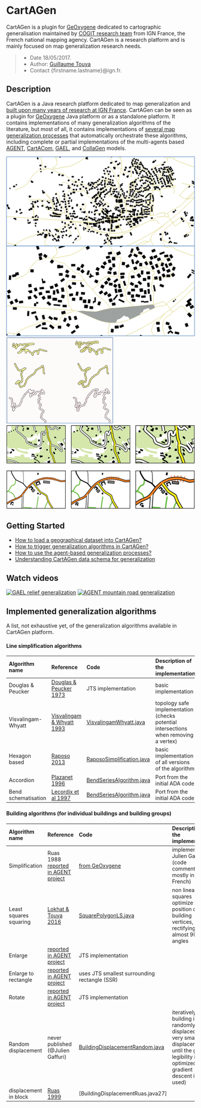 # CartAGen
CartAGen is a plugin for [GeOxygene][2] dedicated to cartographic generalisation maintained by [COGIT research team][1] from IGN France, the French national mapping agency. CartAGen is a research platform and is mainly focused on map generalization research needs.

> - Date 18/05/2017.
> - Author: [Guillaume Touya][1]
> - Contact {firstname.lastname}@ign.fr.



Description
-------------

CartAGen is a Java research platform dedicated to map generalization and [built upon many years of research at IGN France][6]. CartAGen can be seen as a plugin for [GeOxygene][2] Java platform or as a standalone platform.
It contains implementations of many generalization algorithms of the literature, but most of all, it contains implementations of [several map generalization processes][7] that automatically orchestrate these algorithms, including complete or partial implementations of the multi-agents based [AGENT][9], [CartACom][10], [GAEL][11], and [CollaGen][12] models.

![AGENT generalization of a small town to 1:50k](docs/assets/images/AGENT_results.png)
![AGENT mountain road generalization](docs/assets/images/agent_roads.png)
![CartACom generalization to ](docs/assets/images/cartacom_results.png)

Getting Started
-------------

- [How to load a geographical dataset into CartAGen?][3]
- [How to trigger generalization algorithms in CartAGen?][4]
- [How to use the agent-based generalization processes?][5]
- [Understanding CartAGen data schema for generalization][8]


Watch videos
-------------

[![GAEL relief generalization](https://img.youtube.com/vi/b3wlWVkD74Y/0.jpg)](https://www.youtube.com/watch?v=b3wlWVkD74Y)
[![AGENT mountain road generalization](https://img.youtube.com/vi/Ns42t_hwAXw/0.jpg)](https://www.youtube.com/watch?v=Ns42t_hwAXw)

Implemented generalization algorithms
-------------

A list, not exhaustive yet, of the generalization algorithms available in CartAGen platform.

#### [](#header-4)Line simplification algorithms

| Algorithm name        | Reference         				| Code 							| Description of the implementation 				|
|:----------------------|:----------------------------------|:------------------------------|:--------------------------------------------------|
| Douglas & Peucker     | [Douglas & Peucker 1973][13] 		| JTS implementation  			| basic implementation								|
| Visvalingam-Whyatt	| [Visvalingam & Whyatt 1993][14]	| [VisvalingamWhyatt.java][15]  | topology safe implementation (checks potential intersections when removing a vertex)	|
| Hexagon based         | [Raposo 2013][16]      			| [RaposoSimplification.java][17] | basic implementation of all versions of the algorithm 	|
| Accordion          	| [Plazanet 1996][18] 				| [BendSeriesAlgorithm.java][19]  | Port from the initial ADA code					|
| Bend schematisation   | [Lecordix et al 1997][20] 		| [BendSeriesAlgorithm.java][19]  | Port from the initial ADA code					|

#### [](#header-4)Building algorithms (for individual buildings and building groups)

| Algorithm name        | Reference         				| Code 							| Description of the implementation 				|
|:----------------------|:----------------------------------|:------------------------------|:--------------------------------------------------|
| Simplification	    | Ruas 1988 [reported in AGENT project][21] | [from GeOxygene][22]  			| implemented by Julien Gaffuri (code comments mostly in French)	|
| Least squares squaring	| [Lokhat & Touya 2016][23]	| [SquarePolygonLS.java][24]  | non linear least squares optimize the position of the building vertices, rectifying almost 90° angles	|
| Enlarge        		| [reported in AGENT project][21]   | JTS implementation | 	|
| Enlarge to rectangle	| [reported in AGENT project][21] 	| uses JTS smallest surrounding rectangle (SSR)  | 					|
| Rotate   				| [reported in AGENT project][21]	| JTS implementation  |					|
| Random displacement	| never published (@Julien Gaffuri)	| [BuildingDisplacementRandom.java][25]  |	iteratively, a building is randomly displaced (with very small displacements), until the global legibility is optimized (a gradient descent is used)	|
| displacement in block | [Ruas 1999][26]					| [BuildingDisplacementRuas.java27]  |					|

[1]: http://recherche.ign.fr/labos/cogit/english/accueilCOGIT.php
[2]: https://github.com/IGNF/geoxygene
[3]: docs/tuto_import_data.md
[4]: docs/tuto_generalization_algo.md
[5]: docs/tuto_agents.md
[6]: http://aci.ign.fr/2010_Zurich/genemr2010_submission_10.pdf
[7]: https://www.researchgate.net/publication/281967532_Automated_generalisation_results_using_the_agent-based_platform_CartAGen
[8]: docs/tuto_schema.md
[9]: http://icaci.org/files/documents/ICC_proceedings/ICC2001/icc2001/file/f13041.pdf
[10]: http://dx.doi.org/10.1080/13658816.2011.639302
[11]: https://www.researchgate.net/publication/221225232_Systeme_multi-agent_pour_la_deformation_en_generalisation_cartographique
[12]: http://dx.doi.org/10.1007/978-3-642-19143-5_30
[13]: http://dx.doi.org/10.3138/FM57-6770-U75U-7727
[14]: http://www.tandfonline.com/doi/abs/10.1179/000870493786962263
[15]: https://github.com/IGNF/CartAGen/blob/master/cartagen-core/src/main/java/fr/ign/cogit/cartagen/algorithms/polygon/VisvalingamWhyatt.java
[16]: http://dx.doi.org/10.1080/15230406.2013.803707
[17]: https://github.com/IGNF/CartAGen/blob/master/cartagen-core/src/main/java/fr/ign/cogit/cartagen/algorithms/polygon/RaposoSimplification.java
[18]: http://recherche.ign.fr/labos/cogit/pdf/THESES/PLAZANET/These_Plazanet_1996.zip
[19]: https://github.com/IGNF/CartAGen/blob/master/cartagen-core/src/main/java/fr/ign/cogit/cartagen/algorithms/section/BendSeriesAlgorithm.java
[20]: http://dx.doi.org/10.1023/A:1009736628698
[21]: http://agent.ign.fr/deliverable/DD2.html
[22]: https://github.com/IGNF/geoxygene/blob/master/geoxygene-spatial/src/main/java/fr/ign/cogit/geoxygene/generalisation/simplification/SimplificationAlgorithm.java
[23]: http://dx.doi.org/10.5311/JOSIS.2016.13.276
[24]: https://github.com/IGNF/CartAGen/blob/master/cartagen-core/src/main/java/fr/ign/cogit/cartagen/algorithms/polygon/SquarePolygonLS.java
[25]: https://github.com/IGNF/CartAGen/blob/master/cartagen-core/src/main/java/fr/ign/cogit/cartagen/algorithms/block/displacement/BuildingDisplacementRandom.java
[26]: http://recherche.ign.fr/labos/cogit/pdf/THESES/RUAS/These_Ruas_1999.zip
[27]: https://github.com/IGNF/CartAGen/blob/master/cartagen-core/src/main/java/fr/ign/cogit/cartagen/algorithms/block/displacement/BuildingDisplacementRuas.java